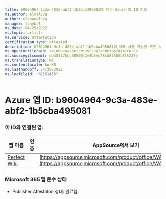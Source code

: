 ```yaml
---
title: b9604964-9c3a-483e-abf2-1b5cba495081에 대한 Azure 앱 ID 정보
ms.author: elmalova
author: elenamalova
manager: tonybal
ms.date: 04/29/2022
ms.topic: article
ms.service: attestation
certification_type: attested
description: b9604964-9c3a-483e-abf2-1b5cba495081에 대해 사용 가능한 모든 보안 및 규정 준수 정보입니다.
ms.openlocfilehash: 7b10b878a76e22bb95f20477dbe5b5fd1f8f67c6
ms.sourcegitcommit: db48137bbc58500d2e4b5ec78cb8f585b835237e
ms.translationtype: MT
ms.contentlocale: ko-KR
ms.lasthandoff: 04/30/2022
ms.locfileid: "65151455"
---
```

# <a name="azure-app-id-b9604964-9c3a-483e-abf2-1b5cba495081"></a>Azure 앱 ID: b9604964-9c3a-483e-abf2-1b5cba495081


### <a name="apps-associated-with-this-id"></a>이 ID와 연결된 앱:
| **앱 이름** | **인증** | **AppSource에서 보기** |
|--------------|---------------|-----------------------|
| [Perfect Wiki](../forward/WA200001679.md) |  | [https://appsource.microsoft.com/product/office/WA200001679](https://appsource.microsoft.com/product/office/WA200001679) |

### <a name="microsoft-365-app-compliance-status"></a>Microsoft 365 앱 준수 상태
- Publisher Attestaton 상태: 완료됨
